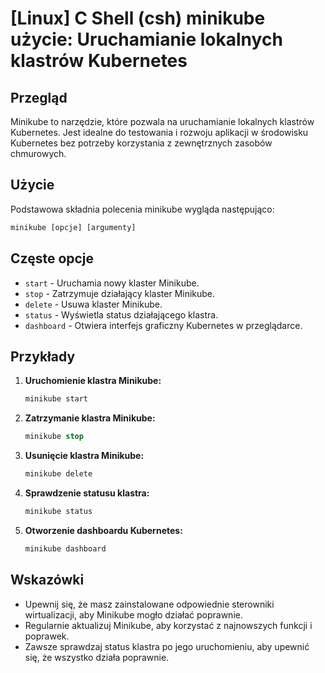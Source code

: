 # [Linux] C Shell (csh) minikube użycie: Uruchamianie lokalnych klastrów Kubernetes

## Przegląd
Minikube to narzędzie, które pozwala na uruchamianie lokalnych klastrów Kubernetes. Jest idealne do testowania i rozwoju aplikacji w środowisku Kubernetes bez potrzeby korzystania z zewnętrznych zasobów chmurowych.

## Użycie
Podstawowa składnia polecenia minikube wygląda następująco:

```csh
minikube [opcje] [argumenty]
```

## Częste opcje
- `start` - Uruchamia nowy klaster Minikube.
- `stop` - Zatrzymuje działający klaster Minikube.
- `delete` - Usuwa klaster Minikube.
- `status` - Wyświetla status działającego klastra.
- `dashboard` - Otwiera interfejs graficzny Kubernetes w przeglądarce.

## Przykłady
1. **Uruchomienie klastra Minikube:**
   ```csh
   minikube start
   ```

2. **Zatrzymanie klastra Minikube:**
   ```csh
   minikube stop
   ```

3. **Usunięcie klastra Minikube:**
   ```csh
   minikube delete
   ```

4. **Sprawdzenie statusu klastra:**
   ```csh
   minikube status
   ```

5. **Otworzenie dashboardu Kubernetes:**
   ```csh
   minikube dashboard
   ```

## Wskazówki
- Upewnij się, że masz zainstalowane odpowiednie sterowniki wirtualizacji, aby Minikube mogło działać poprawnie.
- Regularnie aktualizuj Minikube, aby korzystać z najnowszych funkcji i poprawek.
- Zawsze sprawdzaj status klastra po jego uruchomieniu, aby upewnić się, że wszystko działa poprawnie.